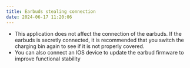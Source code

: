 ```yaml
---
title: Earbuds stealing connection
date: 2024-06-17 11:20:06
---
```

- This application does not affect the connection of the earbuds. If the earbuds is secretly connected, it is recommended that you switch the charging bin again to see if it is not properly covered.
- You can also connect an IOS device to update the earbud firmware to improve functional stability
